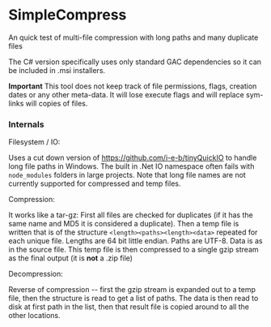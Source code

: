 # SimpleCompress
An quick test of multi-file compression with long paths and many duplicate files

The C# version specifically uses only standard GAC dependencies so it can be included in .msi installers.

**Important** This tool does not keep track of file permissions, flags, creation dates or any other meta-data. It will lose execute flags and will replace sym-links will copies of files.

### Internals

Filesystem / IO:

Uses a cut down version of https://github.com/i-e-b/tinyQuickIO to handle long file paths in Windows.
The built in .Net IO namespace often fails with `node_modules` folders in large projects.
Note that long file names are not currently supported for compressed and temp files.

Compression:

It works like a tar-gz: First all files are checked for duplicates
(if it has the same name and MD5 it is considered a duplicate).
Then a temp file is written that is of the structure `<length><paths><length><data>`
repeated for each unique file. Lengths are 64 bit little endian. Paths are UTF-8. Data is as in the source file.
This temp file is then compressed to a single gzip stream as the final output (it is **not** a .zip file)

Decompression:

Reverse of compression -- first the gzip stream is expanded out to a temp file, then the structure is read to get a 
list of paths. The data is then read to disk at first path in the list, then that result file is copied around to all the other 
locations.

